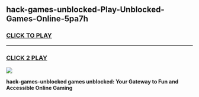 
## hack-games-unblocked-Play-Unblocked-Games-Online-5pa7h
<h3>
<a href="https://premium76.site?title=hack-games-unblocked&ref=24A">CLICK TO PLAY</a></h3>
<hr>

<h3>
<a href="https://premium76.site?title=hack-games-unblocked&ref=24A">CLICK 2 PLAY</a>
  
</h3>

<a href="https://premium76.site?title=hack-games-unblocked&ref=24A"><img src="https://clearcache.store/games.png"></a>


**hack-games-unblocked games unblocked: Your Gateway to Fun and Accessible Online Gaming**
